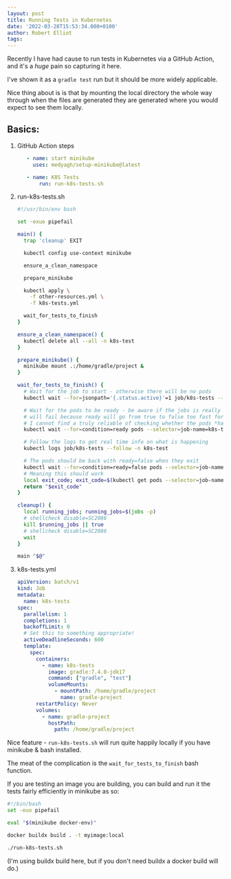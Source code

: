 ```yaml
---
layout: post
title: Running Tests in Kubernetes
date: '2022-03-28T15:53:34.000+0100'
author: Robert Elliot
tags:
---
```


Recently I have had cause to run tests in Kubernetes via a GitHub Action, and 
it's a *huge* pain so capturing it here.

I've shown it as a `gradle test` run but it should be more widely applicable.

Nice thing about is is that by mounting the local directory the whole way
through when the files are generated they are generated where you would expect
to see them locally.

## Basics:
1. GitHub Action steps
   ```yaml
      - name: start minikube
        uses: medyagh/setup-minikube@latest

      - name: K8S Tests
          run: run-k8s-tests.sh
   ```
2. run-k8s-tests.sh
   ```bash
   #!/usr/bin/env bash

   set -exuo pipefail
   
   main() {
     trap 'cleanup' EXIT

     kubectl config use-context minikube
   
     ensure_a_clean_namespace

     prepare_minikube

     kubectl apply \
       -f other-resources.yml \
       -f k8s-tests.yml

     wait_for_tests_to_finish
   }

   ensure_a_clean_namespace() {
     kubectl delete all --all -n k8s-test
   }
   
   prepare_minikube() {
     minikube mount .:/home/gradle/project &
   }

   wait_for_tests_to_finish() {
     # Wait for the job to start - otherwise there will be no pods
     kubectl wait --for=jsonpath='{.status.active}'=1 job/k8s-tests --timeout=30s -n k8s-test
   
     # Wait for the pods to be ready - be aware if the jobs is really fast this
     # will fail because ready will go from true to false too fast for the check
     # I cannot find a truly reliable of checking whether the pods *have* started in the past
     kubectl wait --for=condition=ready pods --selector=job-name=k8s-tests --timeout=30s -n k8s-test

     # Follow the logs to get real time info on what is happening
     kubectl logs job/k8s-tests --follow -n k8s-test

     # The pods should be back with ready=false when they exit
     kubectl wait --for=condition=ready=false pods --selector=job-name=k8s-tests --timeout=30s -n k8s-test
     # Meaning this should work
     local exit_code; exit_code=$(kubectl get pods --selector=job-name=k8s-tests --output=jsonpath='{.items[0].status.containerStatuses[0].state.terminated.exitCode}' -n k8s-test)
     return "$exit_code"
   }
   
   cleanup() {
     local running_jobs; running_jobs=$(jobs -p)
     # shellcheck disable=SC2086
     kill $running_jobs || true
     # shellcheck disable=SC2086
     wait
   }

   main "$@"
   ```
3. k8s-tests.yml
   ```yaml
   apiVersion: batch/v1
   kind: Job
   metadata:
     name: k8s-tests
   spec:
     parallelism: 1
     completions: 1
     backoffLimit: 0
     # Set this to something appropriate!
     activeDeadlineSeconds: 600
     template:
       spec:
         containers:
           - name: k8s-tests
             image: gradle:7.4.0-jdk17
             command: ["gradle", "test"]
             volumeMounts:
               - mountPath: /home/gradle/project
                 name: gradle-project
         restartPolicy: Never
         volumes:
           - name: gradle-project
             hostPath:
               path: /home/gradle/project
   ```

Nice feature - `run-k8s-tests.sh` will run quite happily locally if you have
minikube & bash installed.

The meat of the complication is the `wait_for_tests_to_finish` bash function.

If you are testing an image you are building, you can build and run it the tests
fairly efficiently in minikube as so:
```bash
#!/bin/bash
set -euo pipefail

eval "$(minikube docker-env)"

docker buildx build . -t myimage:local

./run-k8s-tests.sh
```

(I'm using buildx build here, but if you don't need buildx a docker build will
do.)
